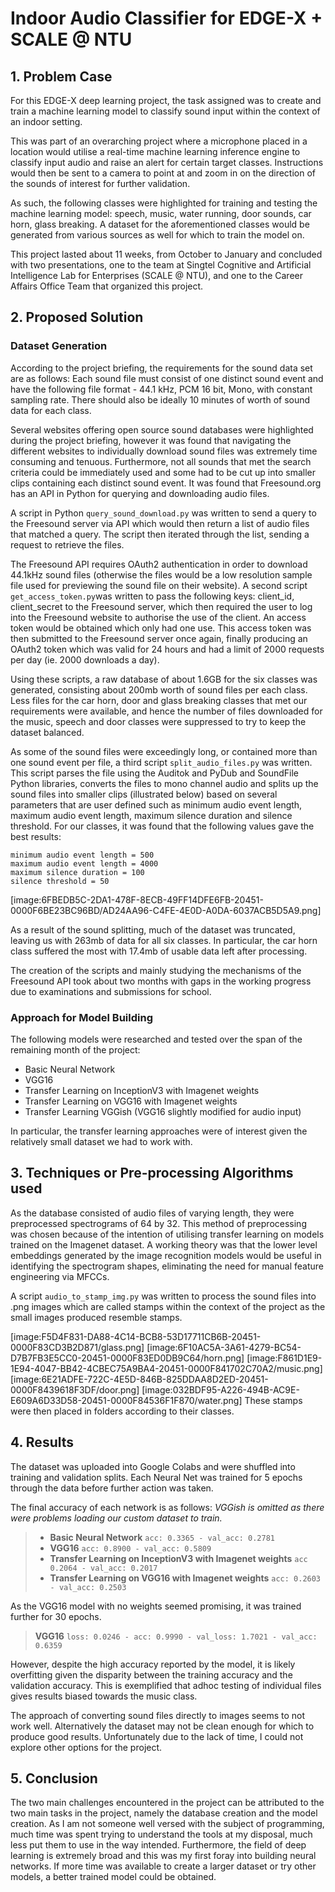 # Indoor Audio Classifier for EDGE-X + SCALE @ NTU
## 1. Problem Case
For this EDGE-X deep learning project, the task assigned was to create and train a machine learning model to classify sound input within the context of an indoor setting.

This was part of an overarching project where a microphone placed in a location would utilise a real-time machine learning inference engine to classify input audio and raise an alert for certain target classes. Instructions would then be sent to a camera to point at and zoom in on the direction of the sounds of interest for further validation. 

As such, the following classes were highlighted for training and testing the machine learning model: speech, music, water running, door sounds, car horn, glass breaking. A dataset for the aforementioned classes would be generated from various sources as well for which to train the model on.

This project lasted about 11 weeks, from October to January and concluded with two presentations, one to the team at Singtel Cognitive and Artificial Intelligence Lab for Enterprises (SCALE @ NTU), and one to the Career Affairs Office Team that organized this project.

## 2. Proposed Solution
### Dataset Generation
According to the project briefing, the requirements for the sound data set are as follows:
Each sound file must consist of one distinct sound event and have the following file format - 44.1 kHz, PCM 16 bit, Mono, with constant sampling rate. There should also be ideally 10 minutes of worth of sound data for each class.

Several websites offering open source sound databases were highlighted during the project briefing, however it was found that navigating the different websites to individually download sound files was extremely time consuming and tenuous. Furthermore, not all sounds that met the search criteria could be immediately used and some had to be cut up into smaller clips containing each distinct sound event. It was found that Freesound.org has an API in Python for querying and downloading audio files.

A script in Python `query_sound_download.py` was written to send a query to the Freesound server via API which would then return a list of audio files that matched a query. The script then iterated through the list, sending a request to retrieve the files. 

The Freesound API requires OAuth2 authentication in order to download 44.1kHz sound files (otherwise the files would be a low resolution sample file used for previewing the sound file on their website). A second script `get_access_token.py`was written to pass the following keys: client_id, client_secret  to the Freesound server, which then required the user to log into the Freesound website to authorise the use of the client. An access token would be obtained which only had one use. This access token was then submitted to the Freesound server once again, finally producing an OAuth2 token which was valid for 24 hours and had a limit of 2000 requests per day (ie. 2000 downloads a day).

Using these scripts, a raw database of about 1.6GB for the six classes was generated, consisting about 200mb worth of sound files per each class. Less files for the car horn, door and glass breaking classes that met our requirements were available, and hence the number of files downloaded for the music, speech and door classes were suppressed to try to keep the dataset balanced. 

As some of the sound files were exceedingly long, or contained more than one sound event per file, a third script `split_audio_files.py` was written. This script parses the file using the Auditok and PyDub and SoundFile Python libraries, converts the files to mono channel audio and splits up the sound files into smaller clips (illustrated below) based on several parameters that are user defined such as minimum audio event length, maximum audio event length, maximum silence duration and silence threshold. For our classes, it was found that the following values gave the best results:

```
minimum audio event length = 500
maximum audio event length = 4000
maximum silence duration = 100
silence threshold = 50
```

[image:6FBEDB5C-2DA1-478F-8ECB-49FF14DFE6FB-20451-0000F6BE23BC96BD/AD24AA96-C4FE-4E0D-A0DA-6037ACB5D5A9.png]

As a result of the sound splitting, much of the dataset was truncated, leaving us with 263mb of data for all six classes. In particular, the car horn class suffered the most with 17.4mb of usable data left after processing.

The creation of the scripts and mainly studying the mechanisms of the Freesound API took about two months with gaps in the working progress due to examinations and submissions for school.

### Approach for Model Building
The following models were researched and tested over the span of the remaining month of the project:
* Basic Neural Network 
* VGG16
* Transfer Learning on InceptionV3 with Imagenet weights
* Transfer Learning on VGG16 with Imagenet weights
* Transfer Learning VGGish (VGG16 slightly modified for audio input)

In particular, the transfer learning approaches were of interest given the relatively small dataset we had to work with.

## 3. Techniques or Pre-processing Algorithms used
As the database consisted of audio files of varying length, they were preprocessed spectrograms of 64 by 32. This method of preprocessing was chosen because of the intention of utilising transfer learning on models trained on the Imagenet dataset.  A working theory was that the lower level embeddings generated by the image recognition models would be useful in identifying the spectrogram shapes, eliminating the need for manual feature engineering via MFCCs. 

A script `audio_to_stamp_img.py` was written to process the sound files into .png images which are called stamps within the context of the project  as the small images produced resemble stamps.

[image:F5D4F831-DA88-4C14-BCB8-53D17711CB6B-20451-0000F83CD3B2D871/glass.png] [image:6F10AC5A-3A61-4279-BC54-D7B7FB3E5CC0-20451-0000F83ED0DB9C64/horn.png] [image:F861D1E9-1E94-4047-BB42-4CBEC75A9BA4-20451-0000F841702C70A2/music.png] [image:6E21ADFE-722C-4E5D-846B-825DDAA8D2ED-20451-0000F8439618F3DF/door.png] [image:032BDF95-A226-494B-AC9E-E609A6D33D58-20451-0000F84536F1F870/water.png] 
These stamps were then placed in folders according to their classes.

## 4. Results
The dataset was uploaded into Google Colabs and were shuffled into training and validation splits. Each Neural Net was trained for 5 epochs through the data before further action was taken.

The final accuracy of each network is as follows:
*VGGish is omitted as there were problems loading our custom dataset to train.*

> * **Basic Neural Network** `acc: 0.3365 - val_acc: 0.2781`
> * **VGG16** `acc: 0.8900 - val_acc: 0.5809`
> * **Transfer Learning on InceptionV3 with Imagenet weights** `acc 0.2064 - val_acc: 0.2017`
> * **Transfer Learning on VGG16 with Imagenet weights** `acc: 0.2603 - val_acc: 0.2503`

As the VGG16 model with no weights seemed promising, it was trained further for 30 epochs.

> **VGG16** `loss: 0.0246 - acc: 0.9990 - val_loss: 1.7021 - val_acc: 0.6359`

However, despite the high accuracy reported by the model, it is likely overfitting given the disparity between the training accuracy and the validation accuracy. This is exemplified that adhoc testing of individual files gives results biased towards the music class.

The approach of converting sound files directly to images seems to not work well. Alternatively the dataset may not be clean enough for which to produce good results. Unfortunately due to the lack of time, I could not explore other options for the project.

## 5. Conclusion
The two main challenges encountered in the project can be attributed to the two main tasks in the project, namely the database creation and the model creation. As I am not someone well versed with the subject of programming, much time was spent trying to understand the tools at my disposal, much less put them to use in the way intended. Furthermore, the field of deep learning is extremely broad and this was my first foray into building neural networks. If more time was available to create a larger dataset or try other models, a better trained model could be obtained.
